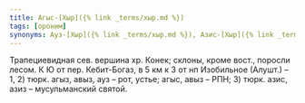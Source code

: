 ```yaml
---
title: Агыс-[Хыр]({% link _terms/хыр.md %})
tags: [ороним]
synonyms: Ауз-[Хыр]({% link _terms/хыр.md %}), Азис-[Хыр]({% link _terms/хыр.md %})
---
```


Трапециевидная сев. вершина хр. Конек; склоны, кроме вост., поросли лесом. К Ю
от пер. Кебит-Богаз, в 5 км к З от нп Изобильное (Алушт.) – 1, 2) тюрк. агыз,
авыз, ауз – рот, устье; агыс, авыз – РПН; 3) тюрк. азис, азиз – мусульманский
святой.
